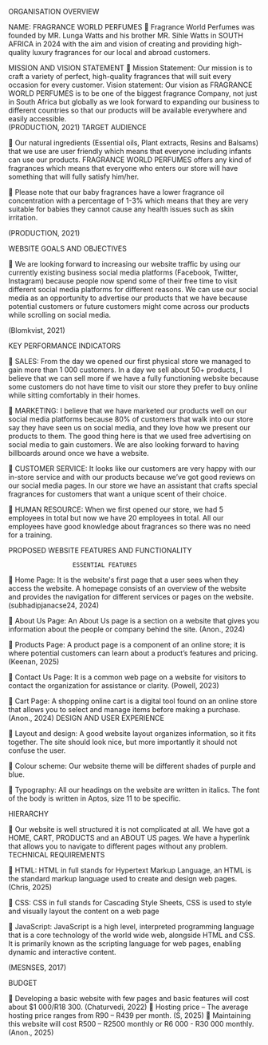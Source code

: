 ORGANISATION OVERVIEW

NAME: FRAGRANCE WORLD PERFUMES
	Fragrance World Perfumes was founded by MR. Lunga Watts and his brother MR. Sihle Watts in SOUTH AFRICA in 2024 with the aim and vision of creating and providing high-quality luxury fragrances for our local and abroad customers.	

MISSION AND VISION STATEMENT
	Mission Statement: Our mission is to craft a variety of perfect, high-quality fragrances that will suit every occasion for every customer. 
Vision statement: Our vision as FRAGRANCE WORLD PERFUMES is to be one of the biggest fragrance Company, not just in South Africa but globally as we look forward to expanding our business to different countries so that our products will be available everywhere and easily accessible.  
(PRODUCTION, 2021) 
TARGET AUDIENCE

	Our natural ingredients (Essential oils, Plant extracts, Resins and Balsams) that we use are user friendly which means that everyone including infants can use our products. FRAGRANCE WORLD PERFUMES offers any kind of fragrances which means that everyone who enters our store will have something that will fully satisfy him/her.

	Please note that our baby fragrances have a lower fragrance oil concentration with a percentage of 1-3% which means that they are very suitable for babies they cannot cause any health issues such as skin irritation.
 
(PRODUCTION, 2021)





 WEBSITE GOALS AND OBJECTIVES

	We are looking forward to increasing our website traffic by using our currently existing business social media platforms (Facebook, Twitter, Instagram) because people now spend some of their free time to visit different social media platforms for different reasons. We can use our social media as an opportunity to advertise our products that we have because potential customers or future customers might come across our products while scrolling on social media.

 
(Blomkvist, 2021)

 
 KEY PERFORMANCE INDICATORS

	SALES: From the day we opened our first physical store we managed to gain more than 1 000 customers. In a day we sell about 50+ products, I believe that we can sell more if we have a fully functioning website because some customers do not have time to visit our store they prefer to buy online while sitting comfortably in their homes.

	MARKETING: I believe that we have marketed our products well on our social media platforms because 80% of customers that walk into our store say they have seen us on social media, and they love how we present our products to them. The good thing here is that we used free advertising on social media to gain customers. We are also looking forward to having billboards around once we have a website.

	CUSTOMER SERVICE: It looks like our customers are very happy with our in-store service and with our products because we’ve got good reviews on our social media pages.
 In our store we have an assistant that crafts special fragrances for customers that want a unique scent of their choice.

	HUMAN RESOURCE: When we first opened our store, we had 5 employees in total but now we have 20 employees in total. All our employees have good knowledge about fragrances so there was no need for a training.
  

PROPOSED WEBSITE FEATURES AND FUNCTIONALITY

                      ESSENTIAL FEATURES

	Home Page: It is the website's first page that a user sees when they access the website. A homepage consists of an overview of the website and provides the navigation for different services or pages on the website. (subhadipjanacse24, 2024)

	About Us Page:  An About Us page is a section on a website that gives you information about the people or company behind the site. (Anon., 2024)

	Products Page: A product page is a component of an online store; it is where potential customers can learn about a product’s features and pricing. (Keenan, 2025)


	Contact Us Page: It is a common web page on a website for visitors to contact the organization for assistance or clarity. (Powell, 2023)

	Cart Page: A shopping online cart is a digital tool found on an online store that allows you to select and manage items before making a purchase. (Anon., 2024) 
DESIGN AND USER EXPERIENCE

	Layout and design: A good website layout organizes information, so it fits together. The site should look nice, but more importantly it should not confuse the user.

	Colour scheme: Our website theme will be different shades of purple and blue.

	Typography: All our headings on the website are written in italics. The font of the body is written in Aptos, size 11 to be specific.


HIERARCHY 

	Our website is well structured it is not complicated at all. We have got a HOME, CART, PRODUCTS and an ABOUT US pages. We have a hyperlink that allows you to navigate to different pages without any problem. 
TECHNICAL REQUIREMENTS

	HTML:  HTML in full stands for Hypertext Markup Language, an HTML is the standard markup language used to create and design web pages. (Chris, 2025)
 
	CSS: CSS in full stands for Cascading Style Sheets, CSS is used to style and visually layout the content on a web page


	JavaScript: JavaScript is a high level, interpreted programming language that is a core technology of the world wide web, alongside HTML and CSS. It is primarily known as the scripting language for web pages, enabling dynamic and interactive content. 
 
(MESNSES, 2017)

 
BUDGET

	Developing a basic website with few pages and basic features will cost about $1 000/R18 300. (Chaturvedi, 2022)
	Hosting price – The average hosting price ranges from R90 – R439 per month. (S, 2025)
	Maintaining this website will cost R500 – R2500 monthly or R6 000 - R30 000 monthly. (Anon., 2025) 



